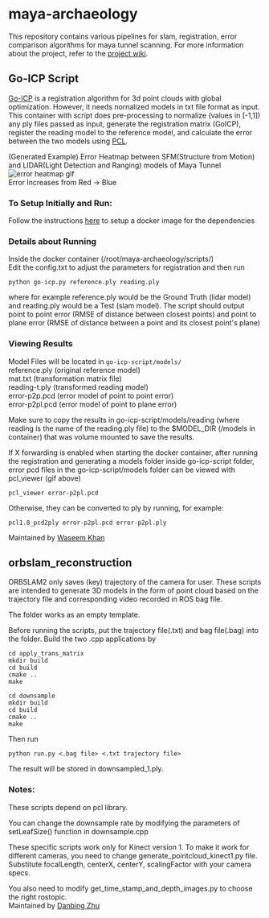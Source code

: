 # maya-archaeology
This repository contains various pipelines for slam, registration, error comparison algorithms for maya tunnel scanning.  For more information about the project, refer to the [project wiki](https://github.com/UCSD-E4E/maya-archaeology/wiki).

## Go-ICP Script
[Go-ICP](http://jlyang.org/go-icp/) is a registration algorithm for 3d point clouds with global optimization. However, it needs nornalized models in txt file format as input. This container with script does pre-processing to normalize (values in \[-1,1\]) any ply files passed as input, generate the registration matrix (GoICP), register the reading model to the reference model, and calculate the error between the two models using [PCL](http://pointclouds.org/).

(Generated Example) Error Heatmap between SFM(Structure from Motion) and LIDAR(Light Detection and Ranging) models of Maya Tunnel  
![error heatmap gif](https://github.com/UCSD-E4E/maya-archaeology/blob/master/images/error-intensity.gif)  
Error Increases from Red -> Blue

### To Setup Initially and Run:
Follow the instructions [here](https://hub.docker.com/r/wasd/go-icp-docker/) to setup a docker image for the dependencies

### Details about Running
Inside the docker container (/root/maya-archaeology/scripts/)  
Edit the config.txt to adjust the parameters for registration and then run
```
python go-icp.py reference.ply reading.ply
```
where for example reference.ply would be the Ground Truth (lidar model) and reading.ply would be a Test (slam model). The script should output point to point error (RMSE of distance between closest points) and point to plane error (RMSE of distance between a point and its closest point's plane)

### Viewing Results
Model Files will be located in 
```go-icp-script/models/```  
reference.ply (original reference model)  
mat.txt (transformation matrix file)  
reading-t.ply (transformed reading model)  
error-p2p.pcd (error model of point to point error)  
error-p2pl.pcd (error model of point to plane error)  

Make sure to copy the results in go-icp-script/models/reading (where reading is the name of the reading.ply file) to the $MODEL_DIR (/models in container) that was volume mounted to save the results.

If X forwarding is enabled when starting the docker container, after running the registration and generating a models folder inside go-icp-script folder, error pcd files in the go-icp-script/models folder can be viewed with pcl_viewer (gif above)
```
pcl_viewer error-p2pl.pcd
```
Otherwise, they can be converted to ply by running, for example:
```
pcl1.8_pcd2ply error-p2pl.pcd error-p2pl.ply
```
Maintained by [Waseem Khan](https://github.com/waseemkhan96/)

## orbslam_reconstruction

ORBSLAM2 only saves (key) trajectory of the camera for user. These scripts are intended to generate 3D models in the form of point cloud based on the trajectory file and corresponding video recorded in ROS bag file.

The folder works as an empty template. 

Before running the scripts, put the trajectory file(.txt) and bag file(.bag) into the folder. Build the two .cpp applications by

```
cd apply_trans_matrix
mkdir build
cd build
cmake ..
make
```

```
cd downsample
mkdir build
cd build
cmake ..
make
```

Then run
```
python run.py <.bag file> <.txt trajectory file>
```

The result will be stored in downsampled_1.ply.

### Notes: 

These scripts depend on pcl library.

You can change the downsample rate by modifying the parameters of setLeafSize() function in downsample.cpp

These specific scripts work only for Kinect version 1. To make it work for different cameras, you need to change generate_pointcloud_kinect1.py file. Substitute focalLength, centerX, centerY, scalingFactor with your camera specs. 

You also need to modify get_time_stamp_and_depth_images.py to choose the right rostopic.  
Maintained by [Danbing Zhu](https://github.com/DanbingZhu)



